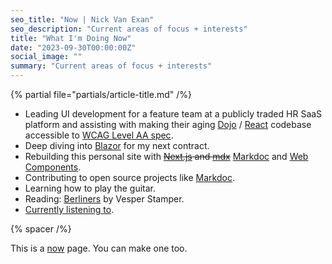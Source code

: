```yaml
---
seo_title: "Now | Nick Van Exan"
seo_description: "Current areas of focus + interests"
title: "What I'm Doing Now"
date: "2023-09-30T00:00:00Z"
social_image: ""
summary: "Current areas of focus + interests"
---
```


{% partial file="partials/article-title.md" /%}

- Leading UI development for a feature team at a publicly traded HR SaaS platform and assisting with making their aging [Dojo](https://dojotoolkit.org/) / [React](https://reactjs.org/) codebase accessible to [WCAG Level AA spec](https://www.w3.org/WAI/WCAG2AA-Conformance).
- Deep diving into [Blazor](https://dotnet.microsoft.com/en-us/apps/aspnet/web-apps/blazor) for my next contract.
- Rebuilding this personal site with ~~[Next.js](https://nextjs.org/) and [mdx](https://mdxjs.com)~~ [Markdoc](https://markdoc.io/) and [Web Components](https://developer.mozilla.org/en-US/docs/Web/Web_Components).
- Contributing to open source projects like [Markdoc](https://github.com/markdoc/markdoc).
- Learning how to play the guitar.
- Reading: [Berliners](https://www.goodreads.com/en/book/show/55082799) by Vesper Stamper.
- [Currently listening to](https://open.spotify.com/playlist/506bwaxNJVn6LWsuwbirK4?si=2d7b6296bbb74c06).

{% spacer /%}

This is a [now](https://nownownow.com/about) page. You can make one too.
